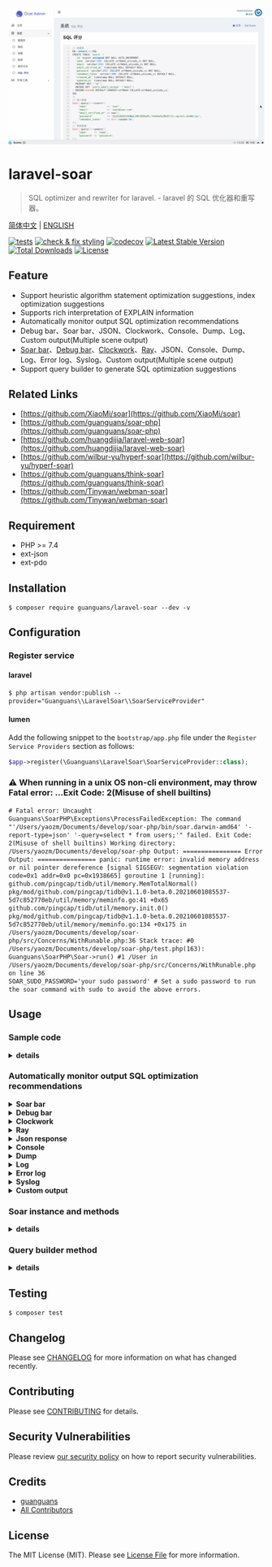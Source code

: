 ![](docs/soar-bar.gif)

# laravel-soar

> SQL optimizer and rewriter for laravel. - laravel 的 SQL 优化器和重写器。

[简体中文](README-zh_CN.md) | [ENGLISH](README.md)

[![tests](https://github.com/guanguans/laravel-soar/workflows/tests/badge.svg)](https://github.com/guanguans/laravel-soar/actions)
[![check & fix styling](https://github.com/guanguans/laravel-soar/actions/workflows/php-cs-fixer.yml/badge.svg)](https://github.com/guanguans/laravel-soar/actions/workflows/php-cs-fixer.yml)
[![codecov](https://codecov.io/gh/guanguans/laravel-soar/branch/master/graph/badge.svg?token=EWBG8GV4JD)](https://codecov.io/gh/guanguans/laravel-soar)
[![Latest Stable Version](https://poser.pugx.org/guanguans/laravel-soar/v)](https://packagist.org/packages/guanguans/laravel-soar)
[![Total Downloads](https://poser.pugx.org/guanguans/laravel-soar/downloads)](https://packagist.org/packages/guanguans/laravel-soar)
[![License](https://poser.pugx.org/guanguans/laravel-soar/license)](https://packagist.org/packages/guanguans/laravel-soar)

## Feature

* Support heuristic algorithm statement optimization suggestions, index optimization suggestions
* Supports rich interpretation of EXPLAIN information
* Automatically monitor output SQL optimization recommendations
* Debug bar、Soar bar、JSON、Clockwork、Console、Dump、Log、Custom output(Multiple scene output)
* [Soar bar](https://github.com/maximebf/php-debugbar)、[Debug bar](https://github.com/barryvdh/laravel-debugbar)、[Clockwork](https://github.com/itsgoingd/clockwork)、[Ray](https://github.com/spatie/ray)、JSON、Console、Dump、Log、Error log、Syslog、Custom output(Multiple scene output)
* Support query builder to generate SQL optimization suggestions

## Related Links

* [https://github.com/XiaoMi/soar](https://github.com/XiaoMi/soar)
* [https://github.com/guanguans/soar-php](https://github.com/guanguans/soar-php)
* [https://github.com/huangdijia/laravel-web-soar](https://github.com/huangdijia/laravel-web-soar)
* [https://github.com/wilbur-yu/hyperf-soar](https://github.com/wilbur-yu/hyperf-soar)
* [https://github.com/guanguans/think-soar](https://github.com/guanguans/think-soar)
* [https://github.com/Tinywan/webman-soar](https://github.com/Tinywan/webman-soar)

## Requirement

* PHP >= 7.4
* ext-json
* ext-pdo

## Installation

```shell
$ composer require guanguans/laravel-soar --dev -v
```

## Configuration

### Register service

#### laravel

```shell
$ php artisan vendor:publish --provider="Guanguans\\LaravelSoar\\SoarServiceProvider"
```

#### lumen

Add the following snippet to the `bootstrap/app.php` file under the `Register Service Providers` section as follows:

```php
$app->register(\Guanguans\LaravelSoar\SoarServiceProvider::class);
```

### :warning: When running in a unix OS non-cli environment, may throw Fatal error: ...Exit Code: 2(Misuse of shell builtins)

```shell
# Fatal error: Uncaught Guanguans\SoarPHP\Exceptions\ProcessFailedException: The command "'/Users/yaozm/Documents/develop/soar-php/bin/soar.darwin-amd64' '-report-type=json' '-query=select * from users;'" failed. Exit Code: 2(Misuse of shell builtins) Working directory: /Users/yaozm/Documents/develop/soar-php Output: ================ Error Output: ================ panic: runtime error: invalid memory address or nil pointer dereference [signal SIGSEGV: segmentation violation code=0x1 addr=0x0 pc=0x1938665] goroutine 1 [running]: github.com/pingcap/tidb/util/memory.MemTotalNormal() pkg/mod/github.com/pingcap/tidb@v1.1.0-beta.0.20210601085537-5d7c852770eb/util/memory/meminfo.go:41 +0x65 github.com/pingcap/tidb/util/memory.init.0() pkg/mod/github.com/pingcap/tidb@v1.1.0-beta.0.20210601085537-5d7c852770eb/util/memory/meminfo.go:134 +0x175 in /Users/yaozm/Documents/develop/soar-php/src/Concerns/WithRunable.php:36 Stack trace: #0 /Users/yaozm/Documents/develop/soar-php/test.php(163): Guanguans\SoarPHP\Soar->run() #1 /User in /Users/yaozm/Documents/develop/soar-php/src/Concerns/WithRunable.php on line 36
SOAR_SUDO_PASSWORD='your sudo password' # Set a sudo password to run the soar command with sudo to avoid the above errors.
```

## Usage

### Sample code

<details>
<summary><b>details</b></summary>

```php
<?php

namespace App\Admin\Controllers;

use App\Http\Controllers\Controller;
use App\User;
use Illuminate\Support\Facades\DB;
use Illuminate\Support\Str;

class SoarController extends Controller
{
    public function sqlScores()
    {
        // 创建表
        DB::select(
            <<<SQL
CREATE TABLE `users` (
  `id` bigint unsigned NOT NULL AUTO_INCREMENT,
  `name` varchar(255) COLLATE utf8mb4_unicode_ci NOT NULL,
  `email` varchar(255) COLLATE utf8mb4_unicode_ci NOT NULL,
  `email_verified_at` timestamp NULL DEFAULT NULL,
  `password` varchar(255) COLLATE utf8mb4_unicode_ci NOT NULL,
  `remember_token` varchar(100) COLLATE utf8mb4_unicode_ci DEFAULT NULL,
  `created_at` timestamp NULL DEFAULT NULL,
  `updated_at` timestamp NULL DEFAULT NULL,
  PRIMARY KEY (`id`),
  UNIQUE KEY `users_email_unique` (`email`)
) ENGINE=InnoDB DEFAULT CHARSET=utf8mb4 COLLATE=utf8mb4_unicode_ci;
SQL
        );

        // 插入数据
        User::query()->insert([
            'name'              => 'soar',
            'email'             => 'soar@soar.com',
            'email_verified_at' => now(),
            'password'          => '$2y$10$92IXUNpkjO0rOQ5byMi.Ye4oKoEa3Ro9llC/.og/at2.uheWG/igi',
            'remember_token'    => Str::random(10),
        ]);

        // 更新数据
        User::query()->update([
            'name'     => 'name',
            'password' => 'password',
        ]);

        // 查询数据
        User::query()->where('name', 'soar')->groupBy('name')->having('created_at', '>', now())->get();

        // 删除数据
        User::query()->where('name', 'soar')->delete();

        // 删除表
        DB::select('DROP table `users`;');

        // return response()->json(['message' => 'ok']); // JSON 响应
        return response('ok'); // HTML 响应
    }
}
```
</details>

### Automatically monitor output SQL optimization recommendations

<details>
<summary><b>Soar bar</b></summary>

![Soar bar](docs/soar-bar.png)
</details>

<details>
<summary><b>Debug bar</b></summary>

![Debug bar](docs/debug-bar.png)
</details>

<details>
<summary><b>Clockwork</b></summary>

![Clockwork](docs/clockwork.png)
</details>

<details>
<summary><b>Ray</b></summary>

![Ray](docs/ray.png)
</details>

<details>
<summary><b>Json response</b></summary>

```json
{
    "message": "ok",
    "soar_scores": [
        {
            "Summary": "[☆☆☆☆☆|0分|9.17ms|select * from `users` where `name` = 'soar' group by `name` having `created_at` > '2023-06-05 03:19:30']",
            "Basic": {
                "Sample": "select * from `users` where `name` = 'soar' group by `name` having `created_at` > '2023-06-05 03:19:30'",
                "Score": 0,
                "Star": "☆☆☆☆☆",
                "Time": "9.17ms",
                "Connection": "mysql",
                "Driver": "mysql",
                "Tables": [
                    "`laravel`.`users`"
                ]
            },
            "HeuristicRules": [
                {
                    "Item": "CLA.008",
                    "Severity": "L2",
                    "Summary": "请为 GROUP BY 显示添加 ORDER BY 条件",
                    "Content": "默认 MySQL 会对 'GROUP BY col1, col2, ...' 请求按如下顺序排序 'ORDER BY col1, col2, ...'。如果 GROUP BY 语句不指定 ORDER BY 条件会导致无谓的排序产生，如果不需要排序建议添加 'ORDER BY NULL'。",
                    "Case": "select c1,c2,c3 from t1 where c1='foo' group by c2",
                    "Position": 0
                },
                {
                    "Item": "CLA.013",
                    "Severity": "L3",
                    "Summary": "不建议使用 HAVING 子句",
                    "Content": "将查询的 HAVING 子句改写为 WHERE 中的查询条件，可以在查询处理期间使用索引。",
                    "Case": "SELECT s.c_id,count(s.c_id) FROM s where c = test GROUP BY s.c_id HAVING s.c_id <> '1660' AND s.c_id <> '2' order by s.c_id",
                    "Position": 0
                },
                {
                    "Item": "COL.001",
                    "Severity": "L1",
                    "Summary": "不建议使用 SELECT * 类型查询",
                    "Content": "当表结构变更时，使用 * 通配符选择所有列将导致查询的含义和行为会发生更改，可能导致查询返回更多的数据。",
                    "Case": "select * from tbl where id=1",
                    "Position": 0
                },
                {
                    "Item": "ERR.002",
                    "Severity": "L8",
                    "Summary": "MySQL execute failed",
                    "Content": "Expression #1 of SELECT list is not in GROUP BY clause and contains nonaggregated column 'optimizer_230605111934_bbpxve0adj2dgrcs.users.id' which is not functionally dependent on columns in GROUP BY clause; this is incompatible with sql_mode=only_full_group_by",
                    "Case": "",
                    "Position": 0
                },
                {
                    "Item": "GRP.001",
                    "Severity": "L2",
                    "Summary": "不建议对等值查询列使用 GROUP BY",
                    "Content": "GROUP BY 中的列在前面的 WHERE 条件中使用了等值查询，对这样的列进行 GROUP BY 意义不大。",
                    "Case": "select film_id, title from film where release_year='2006' group by release_year",
                    "Position": 0
                },
                {
                    "Item": "RES.001",
                    "Severity": "L4",
                    "Summary": "非确定性的 GROUP BY",
                    "Content": "SQL返回的列既不在聚合函数中也不是 GROUP BY 表达式的列中，因此这些值的结果将是非确定性的。如：select a, b, c from tbl where foo=\"bar\" group by a，该 SQL 返回的结果就是不确定的。",
                    "Case": "select c1,c2,c3 from t1 where c2='foo' group by c2",
                    "Position": 0
                }
            ],
            "IndexRules": [
                {
                    "Item": "IDX.001",
                    "Severity": "L2",
                    "Summary": "为laravel库的users表添加索引",
                    "Content": "为列name添加索引;为列created_at添加索引; 由于未开启数据采样，各列在索引中的顺序需要自行调整。",
                    "Case": "ALTER TABLE `laravel`.`users` add index `idx_name_created_at` (`name`(191),`created_at`) ;\n",
                    "Position": 0
                }
            ],
            "Explain": [],
            "Backtraces": [
                "#13 /routes/web.php:53",
                "#38 /Users/yaozm/Documents/develop/laravel-soar/src/Http/Middleware/OutputSoarScoreMiddleware.php:37",
                "#59 /public/index.php:55",
                "#60 /server.php:21"
            ]
        },
        {
            "Summary": "[★★★★☆|75分|205.25ms|CREATE TABLE `users` (\n  `id` bigint unsigned NOT NULL AUTO_INCREMENT,\n  `name` varchar(255) COLLATE utf8mb4_unicode_ci NOT NULL,\n  `email` varchar(255) COLLATE utf8mb4_unicode_ci NOT NULL,\n  `email_verified_at` timestamp NULL DEFAULT NULL,\n  `password` varchar(255) COLLATE utf8mb4_unicode_ci NOT NULL,\n  `remember_token` varchar(100) COLLATE utf8mb4_unicode_ci DEFAULT NULL,\n  `created_at` timestamp NULL DEFAULT NULL,\n  `updated_at` timestamp NULL DEFAULT NULL,\n  PRIMARY KEY (`id`),\n  UNIQUE KEY `users_email_unique` (`email`)\n) ENGINE=InnoDB DEFAULT CHARSET=utf8mb4 COLLATE=utf8mb4_unicode_ci;]",
            "Basic": {
                "Sample": "CREATE TABLE `users` (\n  `id` bigint unsigned NOT NULL AUTO_INCREMENT,\n  `name` varchar(255) COLLATE utf8mb4_unicode_ci NOT NULL,\n  `email` varchar(255) COLLATE utf8mb4_unicode_ci NOT NULL,\n  `email_verified_at` timestamp NULL DEFAULT NULL,\n  `password` varchar(255) COLLATE utf8mb4_unicode_ci NOT NULL,\n  `remember_token` varchar(100) COLLATE utf8mb4_unicode_ci DEFAULT NULL,\n  `created_at` timestamp NULL DEFAULT NULL,\n  `updated_at` timestamp NULL DEFAULT NULL,\n  PRIMARY KEY (`id`),\n  UNIQUE KEY `users_email_unique` (`email`)\n) ENGINE=InnoDB DEFAULT CHARSET=utf8mb4 COLLATE=utf8mb4_unicode_ci;",
                "Score": 75,
                "Star": "★★★★☆",
                "Time": "205.25ms",
                "Connection": "mysql",
                "Driver": "mysql",
                "Tables": [
                    "`laravel`.`users`"
                ]
            },
            "HeuristicRules": [
                {
                    "Item": "CLA.011",
                    "Severity": "L1",
                    "Summary": "建议为表添加注释",
                    "Content": "为表添加注释能够使得表的意义更明确，从而为日后的维护带来极大的便利。",
                    "Case": "CREATE TABLE `test1` (`ID` bigint(20) NOT NULL AUTO_INCREMENT,`c1` varchar(128) DEFAULT NULL,PRIMARY KEY (`ID`)) ENGINE=InnoDB DEFAULT CHARSET=utf8",
                    "Position": 0
                },
                {
                    "Item": "COL.004",
                    "Severity": "L1",
                    "Summary": "请为列添加默认值",
                    "Content": "请为列添加默认值，如果是 ALTER 操作，请不要忘记将原字段的默认值写上。字段无默认值，当表较大时无法在线变更表结构。",
                    "Case": "CREATE TABLE tbl (col int) ENGINE=InnoDB;",
                    "Position": 0
                },
                {
                    "Item": "COL.005",
                    "Severity": "L1",
                    "Summary": "列未添加注释",
                    "Content": "建议对表中每个列添加注释，来明确每个列在表中的含义及作用。",
                    "Case": "CREATE TABLE tbl (col int) ENGINE=InnoDB;",
                    "Position": 0
                },
                {
                    "Item": "KWR.003",
                    "Severity": "L1",
                    "Summary": "不建议使用复数做列名或表名",
                    "Content": "表名应该仅仅表示表里面的实体内容，不应该表示实体数量，对应于 DO 类名也是单数形式，符合表达习惯。",
                    "Case": "CREATE TABLE tbl ( `books` int )",
                    "Position": 0
                },
                {
                    "Item": "SEC.002",
                    "Severity": "L0",
                    "Summary": "不使用明文存储密码",
                    "Content": "使用明文存储密码或者使用明文在网络上传递密码都是不安全的。如果攻击者能够截获您用来插入密码的SQL语句，他们就能直接读到密码。另外，将用户输入的字符串以明文的形式插入到纯SQL语句中，也会让攻击者发现它。如果您能够读取密码，黑客也可以。解决方案是使用单向哈希函数对原始密码进行加密编码。哈希是指将输入字符串转化成另一个新的、不可识别的字符串的函数。对密码加密表达式加点随机串来防御“字典攻击”。不要将明文密码输入到SQL查询语句中。在应用程序代码中计算哈希串，只在SQL查询中使用哈希串。",
                    "Case": "create table test(id int,name varchar(20) not null,password varchar(200)not null)",
                    "Position": 0
                },
                {
                    "Item": "STA.003",
                    "Severity": "L1",
                    "Summary": "索引起名不规范",
                    "Content": "建议普通二级索引以idx_为前缀，唯一索引以uk_为前缀。",
                    "Case": "select col from now where type!=0",
                    "Position": 0
                }
            ],
            "IndexRules": [],
            "Explain": [],
            "Backtraces": [
                "#9 /routes/web.php:22",
                "#34 /Users/yaozm/Documents/develop/laravel-soar/src/Http/Middleware/OutputSoarScoreMiddleware.php:37",
                "#55 /public/index.php:55",
                "#56 /server.php:21"
            ]
        },
        {
            "Summary": "[★★★★☆|80分|1.72ms|update `users` set `name` = 'name', `password` = 'password', `users`.`updated_at` = '2023-06-05 03:19:30']",
            "Basic": {
                "Sample": "update `users` set `name` = 'name', `password` = 'password', `users`.`updated_at` = '2023-06-05 03:19:30'",
                "Score": 80,
                "Star": "★★★★☆",
                "Time": "1.72ms",
                "Connection": "mysql",
                "Driver": "mysql",
                "Tables": [
                    "`laravel`.`users`"
                ]
            },
            "HeuristicRules": [
                {
                    "Item": "CLA.015",
                    "Severity": "L4",
                    "Summary": "UPDATE 未指定 WHERE 条件",
                    "Content": "UPDATE 不指定 WHERE 条件一般是致命的，请您三思后行",
                    "Case": "update tbl set col=1",
                    "Position": 0
                }
            ],
            "IndexRules": [],
            "Explain": [
                {
                    "Item": "EXP.000",
                    "Severity": "L0",
                    "Summary": "Explain信息",
                    "Content": [
                        "| id | select\\_type | table | partitions | type | possible_keys | key | key\\_len | ref | rows | filtered | scalability | Extra |",
                        "|---|---|---|---|---|---|---|---|---|---|---|---|---|",
                        "| 1  | UPDATE | *users* | NULL | index | NULL | PRIMARY | 8 | NULL | 1 | ☠️ **100.00%** | ☠️ **O(n)** | NULL |"
                    ],
                    "Case": [
                        "### Explain信息解读",
                        "#### Type信息解读",
                        "* **index**: 全表扫描, 只是扫描表的时候按照索引次序进行而不是行. 主要优点就是避免了排序, 但是开销仍然非常大."
                    ],
                    "Position": 0
                }
            ],
            "Backtraces": [
                "#10 /routes/web.php:48",
                "#35 /Users/yaozm/Documents/develop/laravel-soar/src/Http/Middleware/OutputSoarScoreMiddleware.php:37",
                "#56 /public/index.php:55",
                "#57 /server.php:21"
            ]
        },
        {
            "Summary": "[★★★★★|90分|940μs|delete from `users` where `name` = 'soar']",
            "Basic": {
                "Sample": "delete from `users` where `name` = 'soar'",
                "Score": 90,
                "Star": "★★★★★",
                "Time": "940μs",
                "Connection": "mysql",
                "Driver": "mysql",
                "Tables": [
                    "`laravel`.`users`"
                ]
            },
            "HeuristicRules": [
                {
                    "Item": "SEC.003",
                    "Severity": "L0",
                    "Summary": "使用DELETE/DROP/TRUNCATE等操作时注意备份",
                    "Content": "在执行高危操作之前对数据进行备份是十分有必要的。",
                    "Case": "delete from table where col = 'condition'",
                    "Position": 0
                }
            ],
            "IndexRules": [
                {
                    "Item": "IDX.001",
                    "Severity": "L2",
                    "Summary": "为laravel库的users表添加索引",
                    "Content": "为列name添加索引; 由于未开启数据采样，各列在索引中的顺序需要自行调整。",
                    "Case": "ALTER TABLE `laravel`.`users` add index `idx_name` (`name`(191)) ;\n",
                    "Position": 0
                }
            ],
            "Explain": [
                {
                    "Item": "EXP.000",
                    "Severity": "L0",
                    "Summary": "Explain信息",
                    "Content": [
                        "| id | select\\_type | table | partitions | type | possible_keys | key | key\\_len | ref | rows | filtered | scalability | Extra |",
                        "|---|---|---|---|---|---|---|---|---|---|---|---|---|",
                        "| 1  | DELETE | *users* | NULL | ALL | NULL | NULL | NULL | NULL | 1 | ☠️ **100.00%** | ☠️ **O(n)** | Using where |"
                    ],
                    "Case": [
                        "### Explain信息解读",
                        "#### Type信息解读",
                        "* ☠️ **ALL**: 最坏的情况, 从头到尾全表扫描.",
                        "#### Extra信息解读",
                        "* **Using where**: WHERE条件用于筛选出与下一个表匹配的数据然后返回给客户端. 除非故意做的全表扫描, 否则连接类型是ALL或者是index, 且在Extra列的值中没有Using Where, 则该查询可能是有问题的."
                    ],
                    "Position": 0
                }
            ],
            "Backtraces": [
                "#10 /routes/web.php:56",
                "#35 /Users/yaozm/Documents/develop/laravel-soar/src/Http/Middleware/OutputSoarScoreMiddleware.php:37",
                "#56 /public/index.php:55",
                "#57 /server.php:21"
            ]
        },
        {
            "Summary": "[★★★★★|100分|9.59ms|insert into `users` (`name`, `email`, `email_verified_at`, `password`, `remember_token`) values ('soar', 'soar@soar.com', '2023-06-05 03:19:30', '$2y$10$92IXUNpkjO0rOQ5byMi.Ye4oKoEa3Ro9llC/.og/at2.uheWG/igi', 'lEtsoV3wHW')]",
            "Basic": {
                "Sample": "insert into `users` (`name`, `email`, `email_verified_at`, `password`, `remember_token`) values ('soar', 'soar@soar.com', '2023-06-05 03:19:30', '$2y$10$92IXUNpkjO0rOQ5byMi.Ye4oKoEa3Ro9llC/.og/at2.uheWG/igi', 'lEtsoV3wHW')",
                "Score": 100,
                "Star": "★★★★★",
                "Time": "9.59ms",
                "Connection": "mysql",
                "Driver": "mysql",
                "Tables": [
                    "`laravel`.`users`"
                ]
            },
            "HeuristicRules": [],
            "IndexRules": [],
            "Explain": [
                {
                    "Item": "EXP.000",
                    "Severity": "L0",
                    "Summary": "Explain信息",
                    "Content": [
                        "| id | select\\_type | table | partitions | type | possible_keys | key | key\\_len | ref | rows | filtered | scalability | Extra |",
                        "|---|---|---|---|---|---|---|---|---|---|---|---|---|",
                        "| 1  | INSERT | *users* | NULL | ALL | NULL | NULL | NULL | NULL | 0 | 0.00% | ☠️ **O(n)** | NULL |"
                    ],
                    "Case": [
                        "### Explain信息解读",
                        "#### Type信息解读",
                        "* ☠️ **ALL**: 最坏的情况, 从头到尾全表扫描."
                    ],
                    "Position": 0
                }
            ],
            "Backtraces": [
                "#10 /routes/web.php:43",
                "#35 /Users/yaozm/Documents/develop/laravel-soar/src/Http/Middleware/OutputSoarScoreMiddleware.php:37",
                "#56 /public/index.php:55",
                "#57 /server.php:21"
            ]
        }
    ]
}
```
</details>

<details>
<summary><b>Console</b></summary>

![Console](docs/console.png)
</details>

<details>
<summary><b>Dump</b></summary>

![Dump](docs/dump.png)
</details>

<details>
<summary><b>Log</b></summary>

![Log](docs/log.png)
</details>

<details>
<summary><b>Error log</b></summary>

</details>

<details>
<summary><b>Syslog</b></summary>

</details>

<details>
<summary><b>Custom output</b></summary>

1. Implement this interface

```php
<?php

namespace Guanguans\LaravelSoar\Contracts;

use Illuminate\Support\Collection;

interface Output
{
    public function output(Collection $scores, $dispatcher);
}
```

2. `config/soar.php` configure the output in the file

```php
<?php

return [
    ...
    'output' => [
        ...
        Guanguans\LaravelSoar\Outputs\LogOutput::class => ['channel' => 'daily', 'level' => 'warning'],
        ...
    ],
    ...
];
```
</details>

### Soar instance and methods

<details>
<summary><b>details</b></summary>

```php
app('soar'); // 获取 Soar 实例

/**
 * Soar 门面.
 * 
 * @method static \Guanguans\LaravelSoar\Soar create(array $options = [], null|string $soarPath = null)
 * @method static string help()
 * @method static string version()
 * @method static \Guanguans\LaravelSoar\Soar clone()
 * @method static array arrayScores(array|string $sqls, int $depth = 512, int $options = 0)
 * @method static string jsonScores(array|string $sqls)
 * @method static string htmlScores(array|string $sqls)
 * @method static string markdownScores(array|string $sqls)
 * @method static string scores(array|string $sqls)
 * @method static \Guanguans\LaravelSoar\Soar addOptions(array $options)
 * @method static \Guanguans\LaravelSoar\Soar addOption(string $key, void $value)
 * @method static \Guanguans\LaravelSoar\Soar removeOptions(array $keys)
 * @method static \Guanguans\LaravelSoar\Soar removeOption(string $key)
 * @method static \Guanguans\LaravelSoar\Soar onlyOptions(array $keys = ['-test-dsn','-online-dsn'])
 * @method static \Guanguans\LaravelSoar\Soar onlyOption(string $key)
 * @method static \Guanguans\LaravelSoar\Soar setOptions(array $options)
 * @method static \Guanguans\LaravelSoar\Soar setOption(string $key, void $value)
 * @method static \Guanguans\LaravelSoar\Soar mergeOptions(array $options)
 * @method static \Guanguans\LaravelSoar\Soar mergeOption(string $key, void $value)
 * @method static array getOptions()
 * @method static void getOption(string $key, void $default = null)
 * @method static string getSerializedNormalizedOptions()
 * @method static array getNormalizedOptions()
 * @method static string getSoarPath()
 * @method static \Guanguans\LaravelSoar\Soar setSoarPath(string $soarPath)
 * @method static void dd(void ...$args)
 * @method static \Guanguans\LaravelSoar\Soar dump(void ...$args)
 * @method static string run(array|string $withOptions = [], null|callable $processTapper = null, null|callable $callback = null)
 * @method static \Guanguans\LaravelSoar\Soar|\Illuminate\Support\HigherOrderTapProxy tap(null|callable $callback = null)
 *
 * @see \Guanguans\LaravelSoar\Soar
 */ 
class Soar{}
```
</details>

### Query builder method

<details>
<summary><b>details</b></summary>

```php
namespace Illuminate\Database\Eloquent {
    /**
     * @method string toRawSql()
     * @method void dumpRawSql()
     * @method void ddRawSql()
     * @method array toSoarArrayScores(int $depth = 512, int $options = 0)
     * @method void dumpSoarArrayScores(int $depth = 512, int $options = 0)
     * @method void ddSoarArrayScores(int $depth = 512, int $options = 0)
     * @method string toSoarJsonScores()
     * @method void dumpSoarJsonScores()
     * @method void ddSoarJsonScores()
     * @method string toSoarHtmlScores()
     * @method void echoSoarHtmlScores()
     * @method void exitSoarHtmlScores()
     *
     * @mixin \Illuminate\Database\Query\Builder
     *
     * @see \Guanguans\LaravelSoar\Macros\QueryBuilderMacro
     * @see \Illuminate\Database\Eloquent\Builder
     */
    class Builder
    {
    }
}
```
</details>

## Testing

```shell
$ composer test
```

## Changelog

Please see [CHANGELOG](CHANGELOG.md) for more information on what has changed recently.

## Contributing

Please see [CONTRIBUTING](.github/CONTRIBUTING.md) for details.

## Security Vulnerabilities

Please review [our security policy](../../security/policy) on how to report security vulnerabilities.

## Credits

* [guanguans](https://github.com/guanguans)
* [All Contributors](../../contributors)

## License

The MIT License (MIT). Please see [License File](LICENSE) for more information.

